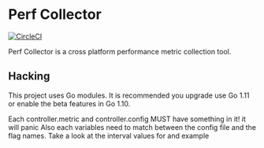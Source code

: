 # Perf Collector

[![CircleCI](https://circleci.com/gh/atssteve/perf_collector.svg?style=svg)](https://circleci.com/gh/atssteve/perf_collector)

Perf Collector is a cross platform performance metric collection tool.

## Hacking

This project uses Go modules. It is recommended you upgrade use Go 1.11 or enable the beta features in Go 1.10.

Each controller.metric and controller.config MUST have something in it! it will panic
Also each variables need to match between the config file and the flag names. Take a look 
at the interval values for and example